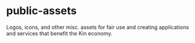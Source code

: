 # public-assets
Logos, icons, and other misc. assets for fair use and creating applications and services that benefit the Kin economy.
